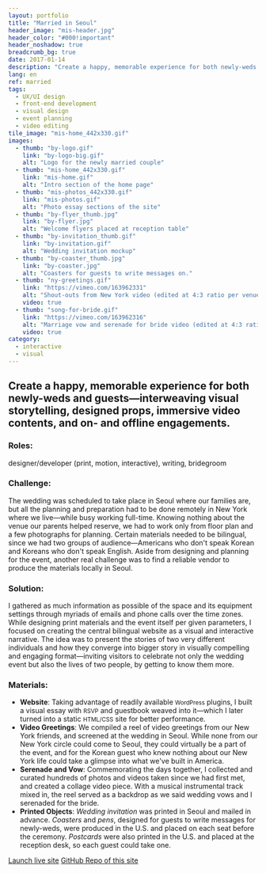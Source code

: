 ```yaml
---
layout: portfolio
title: "Married in Seoul"
header_image: "mis-header.jpg"
header_color: "#000!important"
header_noshadow: true
breadcrumb_bg: true
date: 2017-01-14
description: "Create a happy, memorable experience for both newly-weds and guests&mdash;interweaving visual storytelling, designed props, immersive video contents, and on- and offline engagements."
lang: en
ref: married
tags:
  - UX/UI design
  - front-end development
  - visual design
  - event planning
  - video editing
tile_image: "mis-home_442x330.gif"
images:
  - thumb: "by-logo.gif"
    link: "by-logo-big.gif"
    alt: "Logo for the newly married couple"
  - thumb: "mis-home_442x330.gif"
    link: "mis-home.gif"
    alt: "Intro section of the home page"
  - thumb: "mis-photos_442x330.gif"
    link: "mis-photos.gif"
    alt: "Photo essay sections of the site"
  - thumb: "by-flyer_thumb.jpg"
    link: "by-flyer.jpg"
    alt: "Welcome flyers placed at reception table"
  - thumb: "by-invitation_thumb.gif"
    link: "by-invitation.gif"
    alt: "Wedding invitation mockup"
  - thumb: "by-coaster_thumb.jpg"
    link: "by-coaster.jpg"
    alt: "Coasters for guests to write messages on."
  - thumb: "ny-greetings.gif"
    link: "https://vimeo.com/163962331"
    alt: "Shout-outs from New York video (edited at 4:3 ratio per venue screening requirements)"
    video: true
  - thumb: "song-for-bride.gif"
    link: "https://vimeo.com/163962316"
    alt: "Marriage vow and serenade for bride video (edited at 4:3 ratio per venue screening requirements)"
    video: true
category:
  - interactive
  - visual
---
```

<section class="project-summary">
  <h1>Create a happy, memorable experience for both newly-weds and guests&mdash;interweaving visual storytelling, designed props, immersive video contents, and on- and offline engagements.</h1>
  <section class="info">
    <h3>Roles:</h3>
    <p>designer/developer (print, motion, interactive), writing, bridegroom</p>
  </section>
  <section class="info">
    <h3>Challenge:</h3>
    <p>The wedding was scheduled to take place in Seoul where our families are, but all the planning and preparation had to be done remotely in New York where we live&mdash;while busy working full-time. Knowing nothing about the venue our parents helped reserve, we had to work only from floor plan and a few photographs for planning. Certain materials needed to be bilingual, since we had two groups of audience&mdash;Americans who don't speak Korean and Koreans who don't speak English. Aside from designing and planning for the event, another real challenge was to find a reliable vendor to produce the materials locally in Seoul.</p>
  </section>
  <section class="info">
    <h3>Solution:</h3>
    <p>I gathered as much information as possible of the space and its equipment settings through myriads of emails and phone calls over the time zones. While designing print materials and the event itself per given parameters, I focused on creating the central bilingual website as a visual and interactive narrative. The idea was to present the stories of two very different individuals and how they converge into bigger story in visually compelling and engaging format&mdash;inviting visitors to celebrate not only the wedding event but also the lives of two people, by getting to know them more.
    </p>
  </section>
  <section class="info">
    <h3>Materials:</h3>
    <ul class="nostyle">
    <li><b>Website</b>: Taking advantage of readily available <small>WordPress</small> plugins, I built a visual essay with <small>RSVP</small> and guestbook weaved into it&mdash;which I later turned into a static <small>HTML/CSS</small> site for better performance.</li>
    <li><b>Video Greetings</b>: We compiled a reel of video greetings from our New York friends, and screened at the wedding in Seoul. While none from our New York circle could come to Seoul, they could virtually be a part of the event, and for the Korean guest who knew nothing about our New York life could take a glimpse into what we've built in America.</li>
    <li><b>Serenade and Vow</b>: Commemorating the days together, I collected and curated hundreds of photos and videos taken since we had first met, and created a collage video piece. With a musical instrumental track mixed in, the reel served as a backdrop as we said wedding vows and I serenaded for the bride.</li>
    <li><b>Printed Objects</b>: <em>Wedding invitation</em> was printed in Seoul and mailed in advance. <em>Coasters</em> and <em>pens</em>, designed for guests to write messages for newly-weds, were produced in the U.S. and placed on each seat before the ceremony. <em>Postcards</em> were also printed in the U.S. and placed at the reception desk, so each guest could take one.</li>
    </ul>
  </section>
</section>
<div class="buttons">
  <span class="unselectable">
  <a href="https://www.marriedinseoul.com/" title="Launch live site" target="_blank">Launch live site</a></span>
  <span class="unselectable"><a href="https://github.com/baadaa/married-in-seoul/" title="GitHub repo of this site" target="_blank">GitHub Repo of this site</a></span>
</div>
